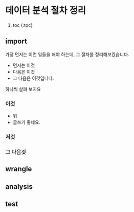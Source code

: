 
# 데이터 분석 절차 정리

1. toc
{:toc}


## import

가장 먼저는 이런 일들을 해야 하는데, 그 절차를 정리해보겠습니다.
* 먼저는 이것
* 다음은 이것
* 그 다음은 이것입니다. 

하나씩 살펴 보지요

### 이것
* 뭐
* 글쓰기 좋네요.

### 저것

### 그 다음것

## wrangle

## analysis

## test
